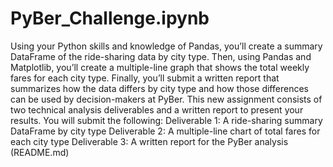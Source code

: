 # PyBer_Challenge.ipynb
Using your Python skills and knowledge of Pandas, you’ll create a summary DataFrame of the ride-sharing data by city type. Then, using Pandas and Matplotlib, you’ll create a multiple-line graph that shows the total weekly fares for each city type. Finally, you’ll submit a written report that summarizes how the data differs by city type and how those differences can be used by decision-makers at PyBer. This new assignment consists of two technical analysis deliverables and a written report to present your results. You will submit the following: Deliverable 1: A ride-sharing summary DataFrame by city type Deliverable 2: A multiple-line chart of total fares for each city type Deliverable 3: A written report for the PyBer analysis (README.md)
